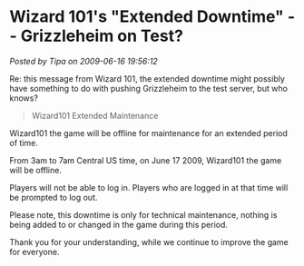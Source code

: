 # Wizard 101's "Extended Downtime" -- Grizzleheim on Test?

*Posted by Tipa on 2009-06-16 19:56:12*

Re: this message from Wizard 101, the extended downtime might possibly have something to do with pushing Grizzleheim to the test server, but who knows?


> Wizard101 Extended Maintenance

Wizard101 the game will be offline for maintenance for an extended period of time. 

From 3am to 7am Central US time, on June 17 2009, Wizard101 the game will be offline. 

Players will not be able to log in. Players who are logged in at that time will be prompted to log out. 

Please note, this downtime is only for technical maintenance, nothing is being added to or changed in the game during this period. 

Thank you for your understanding, while we continue to improve the game for everyone.





